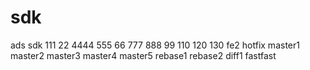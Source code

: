 # sdk
ads sdk
111
22
4444
555
66
777
888
99
110
120
130
fe2
hotfix
master1
master2
master3
master4
master5
rebase1
rebase2
diff1
fastfast
